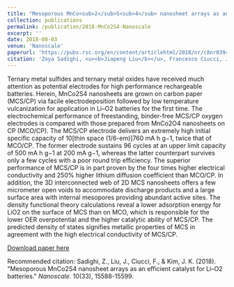 ```yaml
---
title: "Mesoporous MnCo<sub>2</sub>S<sub>4</sub> nanosheet arrays as an efficient catalyst for Li–O<sub>2</sub> batteries"
collection: publications
permalink: /publication/2018-MnCo2S4-Nanoscale
excerpt: ''
date: 2018-08-03
venue: 'Nanoscale'
paperurl: 'https://pubs.rsc.org/en/content/articlehtml/2018/nr/c8nr03942a'
citation: 'Zoya Sadighi, <u><b>Jiapeng Liu</b></u>, Francesco Ciucci, Jang-Kyo Kim*. (2018). &quot;Mesoporous MnCo2S4 nanosheet arrays as an efficient catalyst for Li–O2 batteries.&quot; <i>Nanoscale</i>. 10(33), 15588-15599.'
---
```

Ternary metal sulfides and ternary metal oxides have received much attention as potential electrodes for high performance rechargeable batteries. Herein, MnCo2S4 nanosheets are grown on carbon paper (MCS/CP) via facile electrodeposition followed by low temperature vulcanization for application in Li–O2 batteries for the first time. The electrochemical performance of freestanding, binder-free MCS/CP oxygen electrodes is compared with those prepared from MnCo2O4 nanosheets on CP (MCO/CP). The MCS/CP electrode delivers an extremely high initial specific capacity of 10[thin space (1/6-em)]760 mA h g−1, twice that of MCO/CP. The former electrode sustains 96 cycles at an upper limit capacity of 500 mA h g−1 at 200 mA g−1, whereas the latter counterpart survives only a few cycles with a poor round trip efficiency. The superior performance of MCS/CP is in part proven by the four times higher electrical conductivity and 250% higher lithium diffusion coefficient than MCO/CP. In addition, the 3D interconnected web of 2D MCS nanosheets offers a few micrometer open voids to accommodate discharge products and a large surface area with internal mesopores providing abundant active sites. The density functional theory calculations reveal a lower adsorption energy for LiO2 on the surface of MCS than on MCO, which is responsible for the lower OER overpotential and the higher catalytic ability of MCS/CP. The predicted density of states signifies metallic properties of MCS in agreement with the high electrical conductivity of MCS/CP.

[Download paper here](http://jiapeng-liu.github.io/files/Z-Sadighi_2018_MnCo2S4_Nanoscale.pdf)

Recommended citation: Sadighi, Z., Liu, J., Ciucci, F., & Kim, J. K. (2018). "Mesoporous MnCo2S4 nanosheet arrays as an efficient catalyst for Li–O2 batteries." <i>Nanoscale</i>. 10(33), 15588-15599.